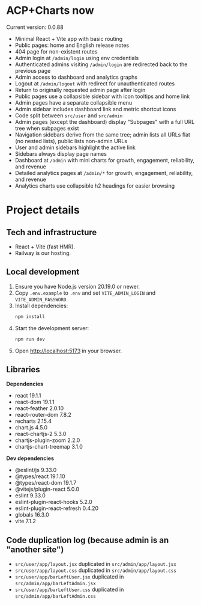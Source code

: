 # ACP+Charts now
Current version: 0.0.88

- Minimal React + Vite app with basic routing
- Public pages: home and English release notes
- 404 page for non-existent routes
- Admin login at `/admin/login` using env credentials
- Authenticated admins visiting `/admin/login` are redirected back to the previous page
- Admin access to dashboard and analytics graphs
- Logout at `/admin/logout` with redirect for unauthenticated routes
- Return to originally requested admin page after login
- Public pages use a collapsible sidebar with icon tooltips and home link
- Admin pages have a separate collapsible menu
- Admin sidebar includes dashboard link and metric shortcut icons
- Code split between `src/user` and `src/admin`
- Admin pages (except the dashboard) display "Subpages" with a full URL tree when subpages exist
- Navigation sidebars derive from the same tree; admin lists all URLs flat (no nested lists), public lists non-admin URLs
- User and admin sidebars highlight the active link
- Sidebars always display page names
- Dashboard at `/admin` with mini charts for growth, engagement, reliability, and revenue
- Detailed analytics pages at `/admin/*` for growth, engagement, reliability, and revenue
- Analytics charts use collapsible h2 headings for easier browsing

# Project details

## Tech and infrastructure
- React + Vite (fast HMR).
- Railway is our hosting.

## Local development
1. Ensure you have Node.js version 20.19.0 or newer.
2. Copy `.env.example` to `.env` and set `VITE_ADMIN_LOGIN` and `VITE_ADMIN_PASSWORD`.
3. Install dependencies:
   ```bash
   npm install
   ```
4. Start the development server:
   ```bash
   npm run dev
   ```
5. Open [http://localhost:5173](http://localhost:5173) in your browser.

## Libraries

**Dependencies**

- react 19.1.1
- react-dom 19.1.1
- react-feather 2.0.10
- react-router-dom 7.8.2
- recharts 2.15.4
- chart.js 4.5.0
- react-chartjs-2 5.3.0
- chartjs-plugin-zoom 2.2.0
- chartjs-chart-treemap 3.1.0

**Dev dependencies**

- @eslint/js 9.33.0
- @types/react 19.1.10
- @types/react-dom 19.1.7
- @vitejs/plugin-react 5.0.0
- eslint 9.33.0
- eslint-plugin-react-hooks 5.2.0
- eslint-plugin-react-refresh 0.4.20
- globals 16.3.0
- vite 7.1.2

## Code duplication log (because admin is an "another site")
- `src/user/app/layout.jsx` duplicated in `src/admin/app/layout.jsx`
- `src/user/app/layout.css` duplicated in `src/admin/app/layout.css`
- `src/user/app/barLeftUser.jsx` duplicated in `src/admin/app/barLeftAdmin.jsx`
- `src/user/app/barLeftUser.css` duplicated in `src/admin/app/barLeftAdmin.css`
